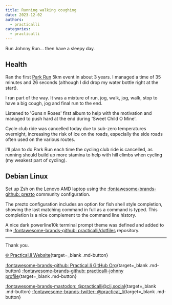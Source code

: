 ```yaml
---
title: Running walking coughing
date: 2023-12-02
authors:
  - practicalli
categories:
  - practicalli
---
```


Run Johnny Run... then have a sleepy day.

<!-- more -->

## Health

Ran the first [Park Run](https://www.parkrun.org.uk/) 5km event in about 3 years. I managed a time of 35 minutes and 26 seconds (although I did drop my water bottle right at the start).

I ran part of the way.  It was a mixture of run, jog, walk, jog, walk, stop to have a big cough, jog and final run to the end.

Listened to 'Guns n Roses' first album to help with the motivation and managed to push hard at the end during 'Sweet Child O Mine'.

Cycle club ride was cancelled today due to sub-zero temperatures overnight, increasing the risk of ice on the roads, especially the side roads often used on the various routes.

I'll plan to do Park Run each time the cycling club ride is cancelled, as running should build up more stamina to help with hill climbs when cycling (my weakest part of cycling).


## Debian Linux

Set up Zsh on the Lenovo AMD laptop using the [:fontawesome-brands-github: prezto](https://github.com/sorin-ionescu/prezto) community configuration.

The prezto configuration includes an option for fish shell style completion, showing the last matching command in full as a command is typed.  This completion is a nice complement to the command line history.

A nice dark powerline10k terminal prompt theme was defined and added to the [:fontawesome-brands-github: practicalli/dotfiles](https://github.com/practicalli/dotfiles) repository.


---
Thank you.

[:globe_with_meridians: Practical.li Website](https://practical.li){target=_blank .md-button}

[:fontawesome-brands-github: Practical.li GitHub Org](https://github.com/practicalli){target=_blank .md-button}
[:fontawesome-brands-github: practicalli-johnny profile](https://github.com/practicalli-johnny){target=_blank .md-button}

[:fontawesome-brands-mastodon: @practicalli@clj.social](https://clj.social/@practicalli){target=_blank .md-button}
[:fontawesome-brands-twitter: @practical_li](https://twitter.com/practcial_li){target=_blank .md-button}
